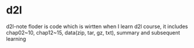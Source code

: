 # d2l
d2l-note floder is code which is wirtten when I learn d2l course, it includes chap02~10, chap12~15, data(zip, tar, gz, txt), summary and subsequent learning
